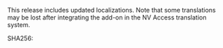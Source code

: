 This release includes updated localizations. Note that some translations may be lost after integrating the add-on in the NV Access translation system.

SHA256: 